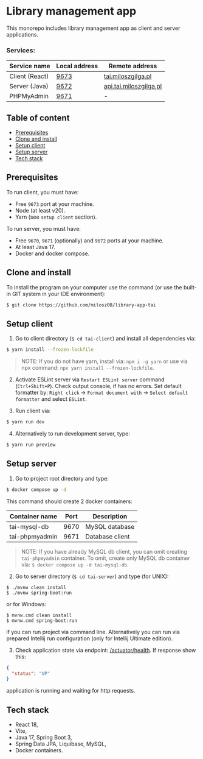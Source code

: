 # Library management app

This monorepo includes library management app as client and server applications.

### Services:

| Service name   | Local address                 | Remote address                                           |
|----------------|-------------------------------|----------------------------------------------------------|
| Client (React) | [9673](http://localhost:9673) | [tai.miloszgilga.pl](https://tai.miloszgilga.pl)         |
| Server (Java)  | [9672](http://localhost:9672) | [api.tai.miloszgilga.pl](https://api.tai.miloszgilga.pl) |
| PHPMyAdmin     | [9671](http://localhost:9671) | -                                                        |

## Table of content

* [Prerequisites](#prerequisites)
* [Clone and install](#clone-and-install)
* [Setup client](#setup-client)
* [Setup server](#setup-server)
* [Tech stack](#tech-stack)

## Prerequisites

To run client, you must have:
* Free `9673` port at your machine.
* Node (at least v20).
* Yarn (see `setup client` section).

To run server, you must have:
* Free `9670`, `9671` (optionally) and `9672` ports at your machine.
* At least Java 17.
* Docker and docker compose.

## Clone and install

To install the program on your computer use the command (or use the built-in GIT system in your IDE environment):

```bash
$ git clone https://github.com/milosz08/library-app-tai
```

## Setup client

1. Go to client directory (`$ cd tai-client`) and install all dependencies via:

```bash
$ yarn install --frozen-lockfile
```
> NOTE: If you do not have yarn, install via: `npm i -g yarn` or use via
> npx command: `npx yarn install --frozen-lockfile`.

2. Activate ESLint server via `Restart ESLint server` command (`Ctrl+Shift+P`). Check output console, if has no errors.
Set default formatter by: `Right click` -> `Format document with` -> `Select default formatter` and select `ESLint`.

3. Run client via:

```bash
$ yarn run dev
```

4. Alternatively to run development server, type:

```bash
$ yarn run preview
```

## Setup server

1. Go to project root directory and type:

```bash
$ docker compose up -d
```

This command should create 2 docker containers:

| Container name | Port | Description     |
|----------------|------|-----------------|
| tai-mysql-db   | 9670 | MySQL database  |
| tai-phpmyadmin | 9671 | Database client |

> NOTE: If you have already MySQL db client, you can omit creating `tai-phpmyadmin` container. To omit, create only
> MySQL db container via: `$ docker compose up -d tai-mysql-db`.

2. Go to server directory (`$ cd tai-server`) and type (for UNIX):

```
$ ./mvnw clean install
$ ./mvnw spring-boot:run
```

or for Windows:

```
$ mvnw.cmd clean install
$ mvnw.cmd spring-boot:run
```

if you can run project via command line. Alternatively you can run via prepared Intellij run configuration (only for
Intellij Ultimate edition).

3. Check application state via endpoint: [/actuator/health](http://localhost:9672/actuator/health). If response show
this:

```json
{
  "status": "UP"
}
```

application is running and waiting for http requests.

## Tech stack
* React 18,
* Vite,
* Java 17, Spring Boot 3,
* Spring Data JPA, Liquibase, MySQL,
* Docker containers.
